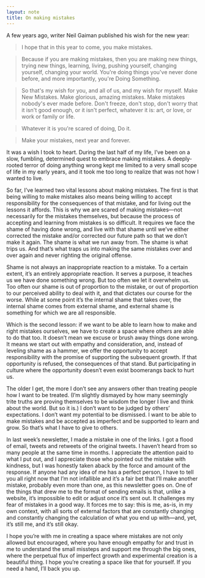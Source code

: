 ```yaml
---
layout: note
title: On making mistakes
---
```


A few years ago, writer Neil Gaiman published his wish for the new year:

> I hope that in this year to come, you make mistakes.
 
> Because if you are making mistakes, then you are making new things, trying new things, learning, living, pushing yourself, changing yourself, changing your world. You're doing things you've never done before, and more importantly, you're Doing Something.
 
> So that's my wish for you, and all of us, and my wish for myself. Make New Mistakes. Make glorious, amazing mistakes. Make mistakes nobody's ever made before. Don't freeze, don't stop, don't worry that it isn't good enough, or it isn't perfect, whatever it is: art, or love, or work or family or life.
 
> Whatever it is you're scared of doing, Do it.
 
> Make your mistakes, next year and forever.

It was a wish I took to heart. During the last half of my life, I’ve been on a slow, fumbling, determined quest to embrace making mistakes. A deeply-rooted terror of doing anything wrong kept me limited to a very small scope of life in my early years, and it took me too long to realize that was not how I wanted to live.
 
So far, I’ve learned two vital lessons about making mistakes. The first is that being willing to make mistakes also means being willing to accept responsibility for the consequences of that mistake, and for living out the lessons it affords. This is why we are scared of making mistakes—not necessarily for the mistakes themselves, but because the process of accepting and learning from mistakes is so difficult. It requires we face the shame of having done wrong, and live with that shame until we’ve either corrected the mistake and/or corrected our future path so that we don’t make it again. The shame is what we run away from. The shame is what trips us. And that’s what traps us into making the same mistakes over and over again and never righting the original offense.
 
Shame is not always an inappropriate reaction to a mistake. To a certain extent, it’s an entirely appropriate reaction. It serves a purpose, it teaches us we have done something wrong. But too often we let it overwhelm us. Too often our shame is out of proportion to the mistake, or out of proportion to our perceived ability to deal with it, and that dictates our course for the worse. While at some point it’s the internal shame that takes over, the internal shame comes from external shame, and external shame is something for which we are all responsible.
 
Which is the second lesson: if we want to be able to learn how to make and right mistakes ourselves, we have to create a space where others are able to do that too. It doesn’t mean we excuse or brush away things done wrong. It means we start out with empathy and consideration, and, instead of leveling shame as a hammer, we offer the opportunity to accept responsibility with the promise of supporting the subsequent growth. If that opportunity is refused, the consequences of that stand. But participating in culture where the opportunity doesn’t even exist boomerangs back to hurt us.
 
The older I get, the more I don’t see any answers other than treating people how I want to be treated. (I’m slightly dismayed by how many seemingly trite truths are proving themselves to be wisdom the longer I live and think about the world. But so it is.) I don’t want to be judged by others’ expectations. I don’t want my potential to be dismissed. I want to be able to make mistakes and be accepted as imperfect and be supported to learn and grow. So that’s what I have to give to others.
 
In last week’s newsletter, I made a mistake in one of the links. I got a flood of email, tweets and retweets of the original tweets. I haven’t heard from so many people at the same time in months. I appreciate the attention paid to what I put out, and I appreciate those who pointed out the mistake with kindness, but I was honestly taken aback by the force and amount of the response. If anyone had any idea of me has a perfect person, I have to tell you all right now that I’m not infallible and it’s a fair bet that I’ll make another mistake, probably even more than one, as this newsletter goes on. One of the things that drew me to the format of sending emails is that, unlike a website, it’s impossible to edit or adjust once it’s sent out. It challenges my fear of mistakes in a good way. It forces me to say: this is me, as-is, in my own context, with all sorts of external factors that are constantly changing and constantly changing the calculation of what you end up with—and, yet, it’s still me, and it’s still okay.
 
I hope you’re with me in creating a space where mistakes are not only allowed but encouraged, where you have enough empathy for and trust in me to understand the small missteps and support me through the big ones, where the perpetual flux of imperfect growth and experimental creation is a beautiful thing. I hope you’re creating a space like that for yourself. If you need a hand, I’ll back you up.
